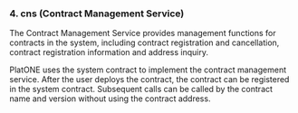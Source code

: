 ### 4. cns (Contract Management Service)

The Contract Management Service provides management functions for contracts in the system, including contract registration and cancellation, contract registration information and address inquiry.

PlatONE uses the system contract to implement the contract management service. After the user deploys the contract, the contract can be registered in the system contract. Subsequent calls can be called by the contract name and version without using the contract address.